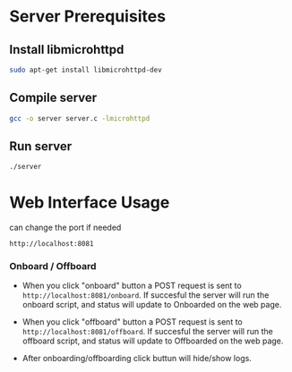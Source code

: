 # Server Prerequisites


## Install libmicrohttpd
```sh
sudo apt-get install libmicrohttpd-dev
```


## Compile server

```sh
gcc -o server server.c -lmicrohttpd
```

## Run server

```sh
./server
```

# Web Interface Usage

can change the port if needed
```
http://localhost:8081
```

### Onboard / Offboard

 - When you click "onboard" button a POST request is sent to `http://localhost:8081/onboard`. If succesful the server will run the onboard script, and status will update to Onboarded on the web page.

 - When you click "offboard" button a POST request is sent to `http://localhost:8081/offboard`. If succesful the server will run the offboard script, and status will update to Offboarded on the web page.

 - After onboarding/offboarding click buttun will hide/show logs. 